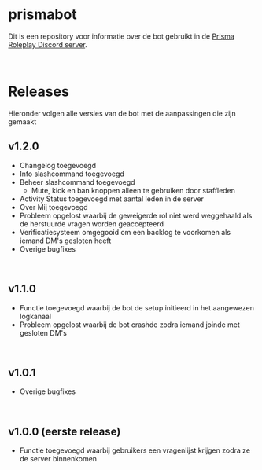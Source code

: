 # prismabot
Dit is een repository voor informatie over de bot gebruikt in de [Prisma Roleplay Discord server](https://discord.gg/sWmUJRKPHR).

<br>

# Releases
Hieronder volgen alle versies van de bot met de aanpassingen die zijn gemaakt

## v1.2.0
- Changelog toegevoegd
- Info slashcommand toegevoegd
- Beheer slashcommand toegevoegd
  - Mute, kick en ban knoppen alleen te gebruiken door staffleden 
- Activity Status toegevoegd met aantal leden in de server
- Over Mij toegevoegd
- Probleem opgelost waarbij de geweigerde rol niet werd weggehaald als de herstuurde vragen worden geaccepteerd
- Verificatiesysteem omgegooid om een backlog te voorkomen als iemand DM's gesloten heeft
- Overige bugfixes
<br>

## v1.1.0
- Functie toegevoegd waarbij de bot de setup initieerd in het aangewezen logkanaal
- Probleem opgelost waarbij de bot crashde zodra iemand joinde met gesloten DM's
<br>

## v1.0.1
- Overige bugfixes
<br>

## v1.0.0 (eerste release)
- Functie toegevoegd waarbij gebruikers een vragenlijst krijgen zodra ze de server binnenkomen
